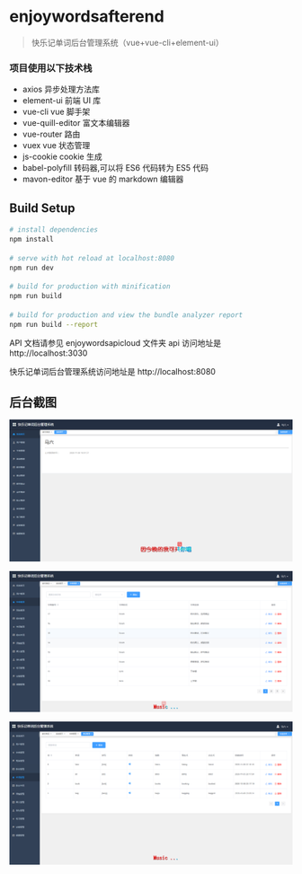# enjoywordsafterend

> 快乐记单词后台管理系统（vue+vue-cli+element-ui）

### 项目使用以下技术栈

- axios 异步处理方法库
- element-ui 前端 UI 库
- vue-cli vue 脚手架
- vue-quill-editor 富文本编辑器
- vue-router 路由
- vuex vue 状态管理
- js-cookie cookie 生成
- babel-polyfill 转码器,可以将 ES6 代码转为 ES5 代码
- mavon-editor 基于 vue 的 markdown 编辑器

## Build Setup

```bash
# install dependencies
npm install

# serve with hot reload at localhost:8080
npm run dev

# build for production with minification
npm run build

# build for production and view the bundle analyzer report
npm run build --report
```

API 文档请参见 enjoywordsapicloud 文件夹
api 访问地址是 http://localhost:3030

快乐记单词后台管理系统访问地址是 http://localhost:8080

## 后台截图

![系统首页](screenshot/QQ图片20201108104315.png)

![字典管理](screenshot/QQ截图20201108104350.png)

![单词管理](screenshot/QQ截图20201108104408.png)
